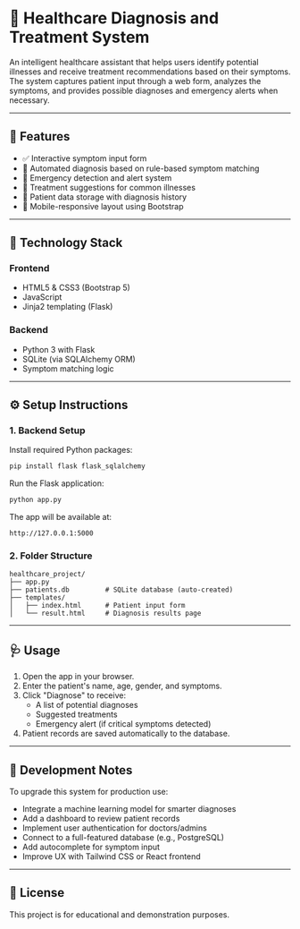 # 🏥 Healthcare Diagnosis and Treatment System

An intelligent healthcare assistant that helps users identify potential illnesses and receive treatment recommendations based on their symptoms. The system captures patient input through a web form, analyzes the symptoms, and provides possible diagnoses and emergency alerts when necessary.

---

## 🚀 Features

- ✅ Interactive symptom input form  
- 🤖 Automated diagnosis based on rule-based symptom matching  
- 🚨 Emergency detection and alert system  
- 💊 Treatment suggestions for common illnesses  
- 📁 Patient data storage with diagnosis history  
- 📱 Mobile-responsive layout using Bootstrap  

---

## 🧱 Technology Stack

### Frontend

- HTML5 & CSS3 (Bootstrap 5)  
- JavaScript  
- Jinja2 templating (Flask)  

### Backend

- Python 3 with Flask  
- SQLite (via SQLAlchemy ORM)  
- Symptom matching logic  

---

## ⚙️ Setup Instructions

### 1. Backend Setup

Install required Python packages:

```bash
pip install flask flask_sqlalchemy
```

Run the Flask application:

```bash
python app.py
```

The app will be available at:

```
http://127.0.0.1:5000
```

### 2. Folder Structure

```
healthcare_project/
├── app.py
├── patients.db         # SQLite database (auto-created)
├── templates/
│   ├── index.html      # Patient input form
│   └── result.html     # Diagnosis results page
```

---

## 🩺 Usage

1. Open the app in your browser.  
2. Enter the patient's name, age, gender, and symptoms.  
3. Click "Diagnose" to receive:
   - A list of potential diagnoses  
   - Suggested treatments  
   - Emergency alert (if critical symptoms detected)  
4. Patient records are saved automatically to the database.

---

## 📌 Development Notes

To upgrade this system for production use:

- Integrate a machine learning model for smarter diagnoses  
- Add a dashboard to review patient records  
- Implement user authentication for doctors/admins  
- Connect to a full-featured database (e.g., PostgreSQL)  
- Add autocomplete for symptom input  
- Improve UX with Tailwind CSS or React frontend  

---

## 📄 License

This project is for educational and demonstration purposes.

